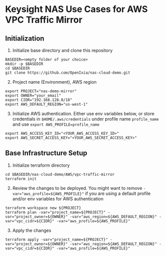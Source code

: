# Keysight NAS Use Cases for AWS VPC Traffic Mirror

## Initialization

1. Initialize base directory and clone this repository

```Shell
BASEDIR=<empty folder of your choice>
mkdir -p $BASEDIR
cd $BASEDIR
git clone https://github.com/OpenIxia/nas-cloud-demo.git
```

2. Project name (Environment), AWS region

```Shell
export PROJECT="nas-demo-mirror"
export OWNER="your_email"
export CIDR="192.168.128.0/18"
export AWS_DEFAULT_REGION="us-west-1"
```

3. Initialize AWS authentication. Either use env variables below, or store credentials in `$HOME/.aws/credentials` under profile name `profile_name` and use `export AWS_PROFILE=profile_name`

```Shell
export AWS_ACCESS_KEY_ID="<YOUR_AWS_ACCESS_KEY_ID>"
export AWS_SECRET_ACCESS_KEY="<YOUR_AWS_SECRET_ACCESS_KEY>"
```

## Base Infrastructure Setup

1. Initialize terraform directory

```Shell
cd $BASEDIR/nas-cloud-demo/AWS/vpc-traffic-mirror
terraform init
```

2. Review the changes to be deployed. You might want to remove `-var="aws_profile=${AWS_PROFILE}"` if you are using a default profile and/or env variables for AWS authentication

```Shell
terraform workspace new ${PROJECT}
terraform plan -var="project_name=${PROJECT}" -var="project_owner=${OWNER}" -var="aws_region=${AWS_DEFAULT_REGION}" -var="vpc_cidr=${CIDR}" -var="aws_profile=${AWS_PROFILE}"
```

3. Apply the changes

```Shell
terraform apply -var="project_name=${PROJECT}" -var="project_owner=${OWNER}" -var="aws_region=${AWS_DEFAULT_REGION}" -var="vpc_cidr=${CIDR}" -var="aws_profile=${AWS_PROFILE}"
```

